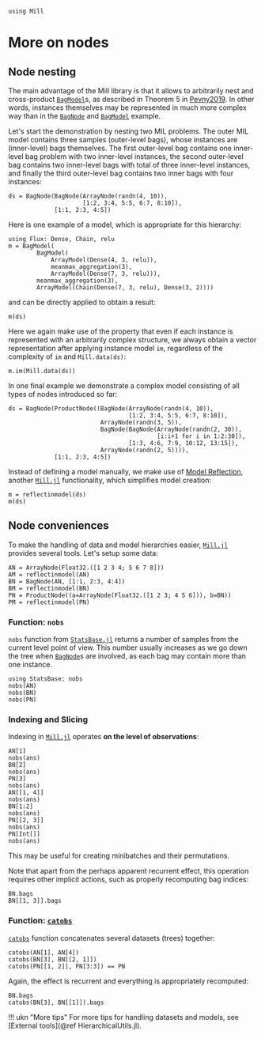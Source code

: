 ```@setup more_on_nodes 
using Mill
```

# More on nodes

## Node nesting 
The main advantage of the Mill library is that it allows to arbitrarily nest and cross-product [`BagModel`](@ref)s, as described in Theorem 5 in [Pevny2019](@cite). In other words, instances themselves may be represented in much more complex way than in the [`BagNode`](@ref) and [`BagModel`](@ref) example.

Let's start the demonstration by nesting two MIL problems. The outer MIL model contains three samples (outer-level bags), whose instances are (inner-level) bags themselves. The first outer-level bag contains one inner-level bag problem with two inner-level instances, the second outer-level bag contains two inner-level bags with total of three inner-level instances, and finally the third outer-level bag contains two inner bags with four instances:

```@repl more_on_nodes
ds = BagNode(BagNode(ArrayNode(randn(4, 10)),
                     [1:2, 3:4, 5:5, 6:7, 8:10]),
             [1:1, 2:3, 4:5])
```

Here is one example of a model, which is appropriate for this hierarchy:

```@repl more_on_nodes
using Flux: Dense, Chain, relu
m = BagModel(
        BagModel(
            ArrayModel(Dense(4, 3, relu)),   
            meanmax_aggregation(3),
            ArrayModel(Dense(7, 3, relu))),
        meanmax_aggregation(3),
        ArrayModel(Chain(Dense(7, 3, relu), Dense(3, 2))))
```

and can be directly applied to obtain a result:

```@repl more_on_nodes
m(ds)
```

Here we again make use of the property that even if each instance is represented with an arbitrarily complex structure, we always obtain a vector representation after applying instance model `im`, regardless of the complexity of `im` and `Mill.data(ds)`:

```@repl more_on_nodes
m.im(Mill.data(ds))
```

In one final example we demonstrate a complex model consisting of all types of nodes introduced so far:

```@repl more_on_nodes
ds = BagNode(ProductNode((BagNode(ArrayNode(randn(4, 10)),
                                  [1:2, 3:4, 5:5, 6:7, 8:10]),
                          ArrayNode(randn(3, 5)),
                          BagNode(BagNode(ArrayNode(randn(2, 30)),
                                          [i:i+1 for i in 1:2:30]),
                                  [1:3, 4:6, 7:9, 10:12, 13:15]),
                          ArrayNode(randn(2, 5)))),
             [1:1, 2:3, 4:5])
```

Instead of defining a model manually, we make use of [Model Reflection](@ref), another [`Mill.jl`](https://github.com/CTUAvastLab/Mill.jl) functionality, which simplifies model creation:

```@repl more_on_nodes
m = reflectinmodel(ds)
m(ds)
```

## Node conveniences

To make the handling of data and model hierarchies easier, [`Mill.jl`](https://github.com/CTUAvastLab/Mill.jl) provides several tools. Let's setup some data:

```@repl more_on_nodes
AN = ArrayNode(Float32.([1 2 3 4; 5 6 7 8]))
AM = reflectinmodel(AN)
BN = BagNode(AN, [1:1, 2:3, 4:4])
BM = reflectinmodel(BN)
PN = ProductNode((a=ArrayNode(Float32.([1 2 3; 4 5 6])), b=BN))
PM = reflectinmodel(PN)
```

### Function: `nobs`

`nobs` function from [`StatsBase.jl`](https://github.com/JuliaStats/StatsBase.jl) returns a number of samples from the current level point of view. This number usually increases as we go down the tree when [`BagNode`](@ref)s are involved, as each bag may contain more than one instance.

```@repl more_on_nodes
using StatsBase: nobs
nobs(AN)
nobs(BN)
nobs(PN)
```

### Indexing and Slicing

Indexing in [`Mill.jl`](https://github.com/CTUAvastLab/Mill.jl) operates **on the level of observations**:

```@repl more_on_nodes
AN[1]
nobs(ans)
BN[2]
nobs(ans)
PN[3]
nobs(ans)
AN[[1, 4]]
nobs(ans)
BN[1:2]
nobs(ans)
PN[[2, 3]]
nobs(ans)
PN[Int[]]
nobs(ans)
```

This may be useful for creating minibatches and their permutations.

Note that apart from the perhaps apparent recurrent effect, this operation requires other implicit actions, such as properly recomputing bag indices:

```@repl more_on_nodes
BN.bags
BN[[1, 3]].bags
```

### Function: [`catobs`](@ref)

[`catobs`](@ref) function concatenates several datasets (trees) together:

```@repl more_on_nodes
catobs(AN[1], AN[4])
catobs(BN[3], BN[[2, 1]])
catobs(PN[[1, 2]], PN[3:3]) == PN
```

Again, the effect is recurrent and everything is appropriately recomputed:

```@repl more_on_nodes
BN.bags
catobs(BN[3], BN[[1]]).bags
```

!!! ukn "More tips"
    For more tips for handling datasets and models, see [External tools](@ref HierarchicalUtils.jl).
